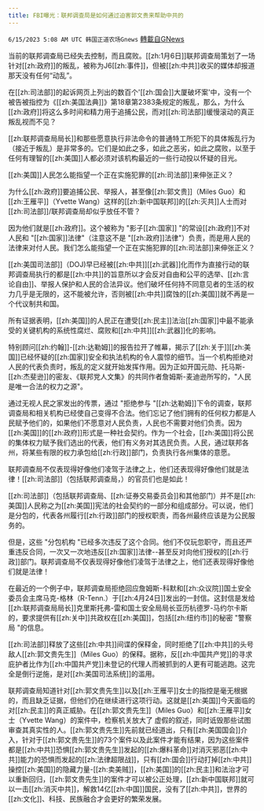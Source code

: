```yaml
---
title: FBI曝光：联邦调查局是如何通过迫害郭文贵来帮助中共的
---
```

`6/15/2023 5:08 AM UTC 韩国正道农场Gnews` [轉載自GNews](https://gnews.org/articles/1384847)



当前的联邦调查局已经失去控制，而且腐败。[[zh:1月6日]]联邦调查局策划了一场针对[[zh:政府]]的叛乱，被称为J6[[zh:事件]]，但被[[zh:中共]]收买的媒体却报道那天没有任何“动乱”。

  

在[[zh:司法部]]的起诉网页上列出的数百个'[[zh:国会]]大厦破坏案'中，没有一个被告被指控为《[[zh:美国法典]]》第18章第2383条规定的叛乱，那么，为什么[[zh:政府]]将这么多时间和精力用于追捕公民，而对[[zh:司法部]]缓慢滚动的真正叛乱视而不见？

  

[[zh:联邦调查局局长]]和那些愿意执行非法命令的普通特工所犯下的具体叛乱行为（接近于叛乱）是非常多的。它们是如此之多，如此之恶劣，如此之腐败，以至于任何有理智的[[zh:美国]]人都必须对该机构最近的一些行动投以怀疑的目光。

  

[[zh:美国]]人民怎么能指望一个正在实施犯罪的[[zh:司法部]]来伸张正义？

为什么[[zh:政府]]要追捕公民、举报人，甚至像[[zh:郭文贵]]（Miles Guo）和[[zh:王雁平]]（Yvette Wang）这样的[[zh:新中国联邦]]的[[zh:灭共]]人士而对[[zh:司法部]]/联邦调查局却似乎放任不管？

因为他们就是[[zh:政府]]。这个被称为 "影子[[zh:国家]] "的常设[[zh:政府]]不对人民和 "[[zh:国家]]法律"（注意这不是 "[[zh:政府]]法律"）负责，而是用人民的法律来对付人民。我们怎么能指望一个正在实施犯罪的[[zh:司法部]]来伸张正义？

[[zh:美国司法部]]（DOJ)早已经被[[zh:中共]][[zh:武器]]化而作为直接行动的联邦调查局执行的都是[[zh:中共]]的旨意所以才会反对自由和公平的选举、[[zh:言论自由]]、举报人保护和人民的合法异议。他们破坏任何持不同意见者的生活的权力几乎是无限的，这不能被允许，否则被[[zh:中共]]腐蚀的[[zh:美国]]就不再是一个代议制共和国。

所有证据表明，[[zh:美国]]的人民正在遭受[[zh:民主]]法治[[zh:国家]]中最不能承受的关键机构的系统性腐烂、腐败和[[zh:中共]][[zh:武器]]化的影响。

特别顾问[[zh:约翰]]\-[[zh:达勒姆]]的报告拉开了帷幕，揭示了[[zh:关于]][[zh:美国]]已经怀疑的[[zh:国家]]安全和执法机构的令人震惊的细节。当一个机构拒绝对人民的代表负责时，叛乱的定义就开始发挥作用。因为正如开国元勋、托马斯\-[[zh:杰斐逊]]的密友、《联邦党人文集》的共同作者詹姆斯\-麦迪逊所写的，"人民是唯一合法的权力之源"。

通过无视人民之家发出的传票，通过 "拒绝参与 "[[zh:达勒姆]]下令的调查，联邦调查局和相关机构已经使自己变得不合法。他们忘记了他们拥有的任何权力都是人民赋予他们的，如果他们不愿意对人民负责，人民也不需要对他们负责。因为[[zh:美国]]的[[zh:政府]]形式是一种社会契约。作为一个社会，[[zh:美国]]将公民的集体权力赋予我们选出的代表，他们有义务对其选民负责。人民，通过联邦各州，将某些有限的权力承包给[[zh:行政]]部门，负责执行各州集体的意愿。

联邦调查局不仅表现得好像他们凌驾于法律之上，他们还表现得好像他们就是法律！[[zh:司法部]]（包括联邦调查局，）的官员们也是如此！

[[zh:司法部]]（包括联邦调查局、[[zh:证券交易委员会]]和其他部门）并不是[[zh:美国]]人民称之为[[zh:美国]]宪法的社会契约的一部分和组成部分。可以说，他们是分包的，代表各州履行[[zh:行政]]部门的授权职责，而各州最终应该是为公民服务的。

但是，这些 "分包机构 "已经多次违反了这个合同。他们不仅玩忽职守，而且还严重违反合同，一次又一次地违反[[zh:国家]]法律\--甚至反对向他们授权的[[zh:行政]]部门。联邦调查局不仅表现得好像他们凌驾于法律之上，他们还表现得好像他们就是法律！

在最近的一个例子中，联邦调查局拒绝回应詹姆斯\-科默和[[zh:众议院]]国土安全委员会主席马克\-格林（R-Tenn.）于[[zh:4月24日]]发出的一封信。这封信是发给[[zh:联邦调查局局长]]克里斯托弗\-雷和国土安全局局长亚历杭德罗\-马约尔卡斯的，要求提供有[[zh:关中]]共政权在[[zh:美国]]，包括[[zh:纽约市]]的秘密 "警察局 "的信息。

  

[[zh:司法部]]释放了这些[[zh:中共]]间谍的保释金，同时拒绝了[[zh:中共]]的头号敌人[[zh:郭文贵先生]]（Miles Guo）的保释。据称，反[[zh:中国共产党]]的寻求庇护者比作为[[zh:中国共产党]]未登记的代理人而被抓到的人更有可能逃跑。这完全是倒行逆施，是对[[zh:美国司法系统]]的滥用。

  

联邦调查局知道针对[[zh:郭文贵先生]]以及[[zh:王雁平]]女士的指控是毫无根据的，而且缺乏证据，但他们仍在继续进行这项行动。这就是[[zh:美国]]今天面临的对[[zh:民主]]的真正威胁。在[[zh:郭文贵先生]]（Miles Guo）和[[zh:王雁平]]女士（Yvette Wang）的案件中，检察机关放大了 虚假的叙述，同时诋毁那些试图审查其真实性的人。[[zh:郭文贵先生]]先前就已经道出，只有[[zh:美国国会]]介入，针对于[[zh:郭文贵先生]]的73个案件以及此案件才能有结果，因为这些案件都是[[zh:中共]]恐惧[[zh:郭文贵先生]]发起的[[zh:爆料革命]]对消灭邪恶[[zh:中共]]能力的恐惧而发起的[[zh:法律超限战]]，只有[[zh:国会]]行动打掉[[zh:中共]]操控[[zh:美国]]的隐藏力量-[[zh:卖美贼]]，[[zh:美国]]的[[zh:民主]]和法治才可以重新回归，[[zh:郭文贵先生]]的案件才可以被公正处理，[[zh:新中国联邦]]就可以一击[[zh:消灭中共]]，解救14亿[[zh:中国]]国民，没有了[[zh:中共]]，世界的[[zh:文化]]、科技、民族融合才会更好的繁荣发展。
